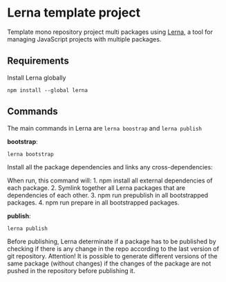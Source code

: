 # Lerna template project

Template mono repository project multi packages using [Lerna](https://github.com/lerna/lerna), a tool for managing JavaScript projects with multiple packages.

## Requirements

Install Lerna globally
```
npm install --global lerna
```

## Commands

The main commands in Lerna are `lerna boostrap` and `lerna publish`

**bootstrap**:

```
lerna bootstrap
```

Install all the package dependencies and links any cross-dependencies:

When run, this command will:
    1. npm install all external dependencies of each package.
    2. Symlink together all Lerna packages that are dependencies of each other.
    3. npm run prepublish in all bootstrapped packages.
    4. npm run prepare in all bootstrapped packages.

**publish**:

```
lerna publish
```

Before publishing, Lerna determinate if a package has to be published by checking if there is any change in the repo according to the last version of git repository. Attention! It is possible to generate different versions of the same package (without changes) if the changes of the package are not pushed in the repository before publishing it.

